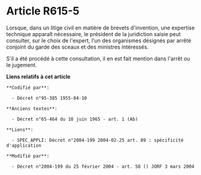 # Article R615-5

Lorsque, dans un litige civil en matière de brevets d'invention, une expertise technique apparaît nécessaire, le président de
la juridiction saisie peut consulter, sur le choix de l'expert, l'un des organismes désignés par arrêté conjoint du garde des
sceaux et des ministres intéressés.

S'il a été procédé à cette consultation, il en est fait mention dans l'arrêt ou le jugement.

**Liens relatifs à cet article**

	**Codifié par**:

	  - Décret n°95-385 1955-04-10

	**Anciens textes**:

	  - Décret n°65-464 du 10 juin 1965 - art. 1 (Ab)

	**Liens**:

	  - SPEC_APPLI: Décret n°2004-199 2004-02-25 art. 89 : spécificité d'application

	**Modifié par**:

	  - Décret n°2004-199 du 25 février 2004 - art. 58 () JORF 3 mars 2004
